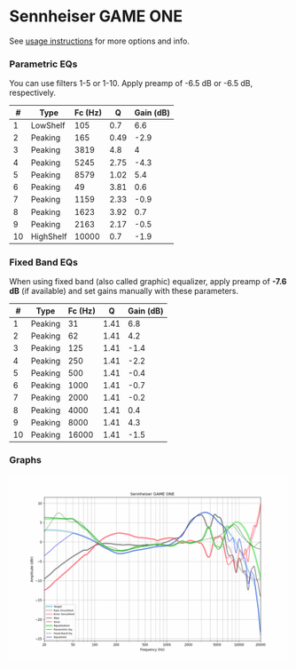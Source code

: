# Sennheiser GAME ONE
See [usage instructions](https://github.com/jaakkopasanen/AutoEq#usage) for more options and info.

### Parametric EQs
You can use filters 1-5 or 1-10. Apply preamp of -6.5 dB or -6.5 dB, respectively.

|   # | Type      |   Fc (Hz) |    Q |   Gain (dB) |
|-----|-----------|-----------|------|-------------|
|   1 | LowShelf  |       105 | 0.7  |         6.6 |
|   2 | Peaking   |       165 | 0.49 |        -2.9 |
|   3 | Peaking   |      3819 | 4.8  |         4   |
|   4 | Peaking   |      5245 | 2.75 |        -4.3 |
|   5 | Peaking   |      8579 | 1.02 |         5.4 |
|   6 | Peaking   |        49 | 3.81 |         0.6 |
|   7 | Peaking   |      1159 | 2.33 |        -0.9 |
|   8 | Peaking   |      1623 | 3.92 |         0.7 |
|   9 | Peaking   |      2163 | 2.17 |        -0.5 |
|  10 | HighShelf |     10000 | 0.7  |        -1.9 |

### Fixed Band EQs
When using fixed band (also called graphic) equalizer, apply preamp of **-7.6 dB** (if available) and set gains manually with these parameters.

|   # | Type    |   Fc (Hz) |    Q |   Gain (dB) |
|-----|---------|-----------|------|-------------|
|   1 | Peaking |        31 | 1.41 |         6.8 |
|   2 | Peaking |        62 | 1.41 |         4.2 |
|   3 | Peaking |       125 | 1.41 |        -1.4 |
|   4 | Peaking |       250 | 1.41 |        -2.2 |
|   5 | Peaking |       500 | 1.41 |        -0.4 |
|   6 | Peaking |      1000 | 1.41 |        -0.7 |
|   7 | Peaking |      2000 | 1.41 |        -0.2 |
|   8 | Peaking |      4000 | 1.41 |         0.4 |
|   9 | Peaking |      8000 | 1.41 |         4.3 |
|  10 | Peaking |     16000 | 1.41 |        -1.5 |

### Graphs
![](./Sennheiser%20GAME%20ONE.png)
